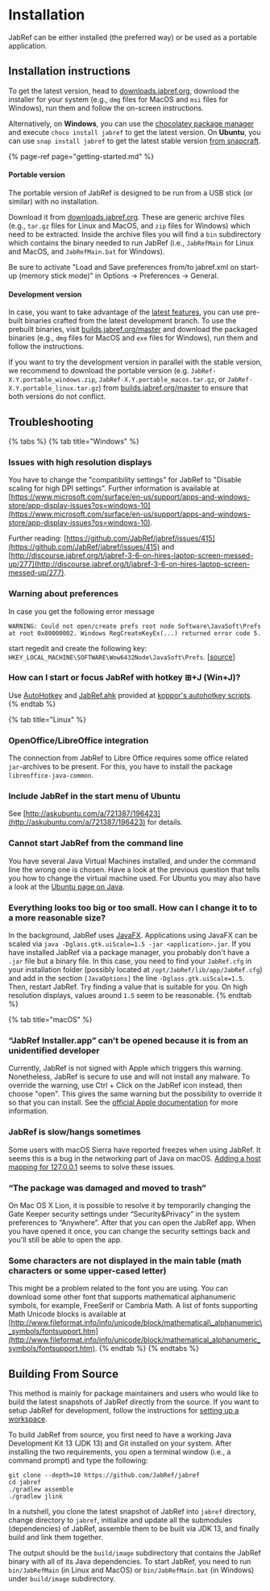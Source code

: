 # Installation

JabRef can be either installed \(the preferred way\) or be used as a portable application.

## Installation instructions

To get the latest version, head to [downloads.jabref.org](https://downloads.jabref.org), download the installer for your system \(e.g., `dmg` files for MacOS and `msi` files for Windows\), run them and follow the on-screen instructions.

Alternatively, on **Windows**, you can use the [chocolatey package manager](https://chocolatey.org/) and execute `choco install jabref` to get the latest version. On **Ubuntu**, you can use `snap install jabref` to get the latest stable version [from snapcraft](https://snapcraft.io/jabref).

{% page-ref page="getting-started.md" %}

#### Portable version

The portable version of JabRef is designed to be run from a USB stick \(or similar\) with no installation.

Download it from [downloads.jabref.org](https://downloads.jabref.org). These are generic archive files \(e.g., `tar.gz` files for Linux and MacOS, and `zip` files for Windows\) which need to be extracted. Inside the archive files you will find a `bin` subdirectory which contains the binary needed to run JabRef \(i.e., `JabRefMain` for Linux and MacOS, and `JabRefMain.bat` for Windows\).

Be sure to activate "Load and Save preferences from/to jabref.xml on start-up \(memory stick mode\)" in Options → Preferences → General.

#### Development version

In case, you want to take advantage of the [latest features](https://github.com/JabRef/jabref/blob/master/CHANGELOG.md#unreleased), you can use pre-built binaries crafted from the latest development branch. To use the prebuilt binaries, visit [builds.jabref.org/master](https://builds.jabref.org/master/) and download the packaged binaries \(e.g., `dmg` files for MacOS and `exe` files for Windows\), run them and follow the instructions.

If you want to try the development version in parallel with the stable version, we recommend to download the portable version \(e.g. `JabRef-X.Y.portable_windows.zip`, `JabRef-X.Y.portable_macos.tar.gz`, or `JabRef-X.Y.portable_linux.tar.gz`\) from [builds.jabref.org/master](https://builds.jabref.org/master/) to ensure that both versions do not conflict.

## Troubleshooting

{% tabs %}
{% tab title="Windows" %}
### Issues with high resolution displays

You have to change the "compatibility settings" for JabRef to "Disable scaling for high DPI settings". Further information is available at [https://www.microsoft.com/surface/en-us/support/apps-and-windows-store/app-display-issues?os=windows-10](https://www.microsoft.com/surface/en-us/support/apps-and-windows-store/app-display-issues?os=windows-10).

Further reading: [https://github.com/JabRef/jabref/issues/415](https://github.com/JabRef/jabref/issues/415) and [http://discourse.jabref.org/t/jabref-3-6-on-hires-laptop-screen-messed-up/277](http://discourse.jabref.org/t/jabref-3-6-on-hires-laptop-screen-messed-up/277).

### Warning about preferences

In case you get the following error message

`WARNING: Could not open/create prefs root node Software\JavaSoft\Prefs at root 0x80000002. Windows RegCreateKeyEx(...) returned error code 5.`

start regedit and create the following key: `HKEY_LOCAL_MACHINE\SOFTWARE\Wow6432Node\JavaSoft\Prefs`. \[[source](https://stackoverflow.com/a/20798112/873282)\]

### How can I start or focus JabRef with hotkey ⊞+J \(Win+J\)?

Use [AutoHotkey](http://www.autohotkey.com/) and [JabRef.ahk](https://github.com/koppor/autohotkey-scripts/blob/master/JabRef.ahk) provided at [koppor's autohotkey scripts](https://github.com/koppor/autohotkey-scripts).
{% endtab %}

{% tab title="Linux" %}
### OpenOffice/LibreOffice integration

The connection from JabRef to Libre Office requires some office related `jar`-archives to be present. For this, you have to install the package `libreoffice-java-common`.

### Include JabRef in the start menu of Ubuntu

See [http://askubuntu.com/a/721387/196423](http://askubuntu.com/a/721387/196423) for details.

### Cannot start JabRef from the command line

You have several Java Virtual Machines installed, and under the command line the wrong one is chosen. Have a look at the previous question that tells you how to change the virtual machine used. For Ubuntu you may also have a look at the [Ubuntu page on Java](https://help.ubuntu.com/community/Java).

### Everything looks too big or too small. How can I change it to to a more reasonable size?

In the background, JabRef uses [JavaFX](https://en.wikipedia.org/wiki/JavaFX). Applications using JavaFX can be scaled via `java -Dglass.gtk.uiScale=1.5 -jar <application>.jar`. If you have installed JabRef via a package manager, you probably don't have a `.jar` file but a binary file. In this case, you need to find your `JabRef.cfg` in your installation folder \(possibly located at `/opt/JabRef/lib/app/JabRef.cfg`\) and add in the section `[JavaOptions]` the line `-Dglass.gtk.uiScale=1.5`. Then, restart JabRef. Try finding a value that is suitable for you. On high resolution displays, values around `1.5` seem to be reasonable.
{% endtab %}

{% tab title="macOS" %}
### “JabRef Installer.app” can’t be opened because it is from an unidentified developer

Currently, JabRef is not signed with Apple which triggers this warning. Nonetheless, JabRef is secure to use and will not install any malware. To override the warning, use Ctrl + Click on the JabRef icon instead, then choose "open". This gives the same warning but the possibility to override it so that you can install. See the [official Apple documentation](https://support.apple.com/guide/mac-help/open-a-mac-app-from-an-unidentified-developer-mh40616/mac) for more information.

### JabRef is slow/hangs sometimes

Some users with macOS Sierra have reported freezes when using JabRef. It seems this is a bug in the networking part of Java on macOS. [Adding a host mapping for 127.0.0.1](https://dzone.com/articles/macos-sierra-problems-with-javanetinetaddress-getl) seems to solve these issues.

### “The package was damaged and moved to trash”

On Mac OS X Lion, it is possible to resolve it by temporarily changing the Gate Keeper security settings under “Security&Privacy” in the system preferences to “Anywhere”. After that you can open the JabRef app. When you have opened it once, you can change the security settings back and you'll still be able to open the app.

### Some characters are not displayed in the main table \(math characters or some upper-cased letter\)

This might be a problem related to the font you are using. You can download some other font that supports mathematical alphanumeric symbols, for example, FreeSerif or Cambria Math. A list of fonts supporting Math Unicode blocks is available at [http://www.fileformat.info/info/unicode/block/mathematical\_alphanumeric\_symbols/fontsupport.htm](http://www.fileformat.info/info/unicode/block/mathematical_alphanumeric_symbols/fontsupport.htm).
{% endtab %}
{% endtabs %}

## Building From Source

This method is mainly for package maintainers and users who would like to build the latest snapshots of JabRef directly from the source. If you want to setup JabRef for development, follow the instructions for [setting up a workspace](https://devdocs.jabref.org/guidelines-for-setting-up-a-local-workspace).

To build JabRef from source, you first need to have a working Java Development Kit 13 \(JDK 13\) and Git installed on your system. After installing the two requirements, you open a terminal window \(i.e., a command prompt\) and type the following:

```text
git clone --depth=10 https://github.com/JabRef/jabref
cd jabref
./gradlew assemble
./gradlew jlink
```

In a nutshell, you clone the latest snapshot of JabRef into `jabref` directory, change directory to `jabref`, initialize and update all the submodules \(dependencies\) of JabRef, assemble them to be built via JDK 13, and finally build and link them together.

The output should be the `build/image` subdirectory that contains the JabRef binary with all of its Java dependencies. To start JabRef, you need to run `bin/JabRefMain` \(in Linux and MacOS\) or `bin/JabRefMain.bat` \(in Windows\) under `build/image` subdirectory.

